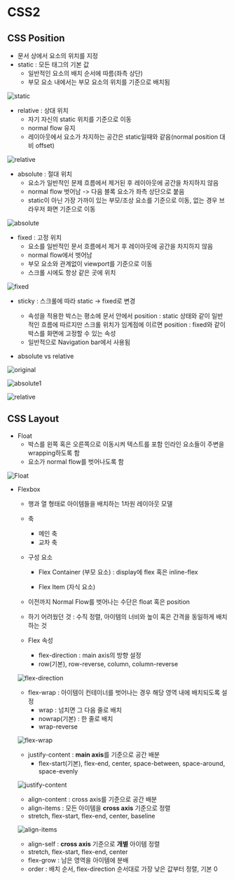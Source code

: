 # CSS2

## CSS Position

- 문서 상에서 요소의 위치를 지정
- static : 모든 태그의 기본 값
  - 일반적인 요소의 배치 순서에 따름(좌측 상단)
  - 부모 요소 내에서는 부모 요소의 위치를 기준으로 배치됨

![static](CSS2.assets/static.jpg)

- relative : 상대 위치
  - 자기 자신의 static 위치를 기준으로 이동
  - normal flow 유지
  - 레이아웃에서 요소가 차지하는 공간은 static일때와 같음(normal position 대비 offset)

![relative](CSS2.assets/relative.jpg)

- absolute : 절대 위치
  - 요소가 일반적인 문제 흐름에서 제거된 후 레이아웃에 공간을 차지하지 않음
  - normal flow 벗어남 -> 다음 블록 요소가 좌측 상단으로 붙음
  - static이 아닌 가장 가까이 있는 부모/조상 요소를 기준으로 이동, 없는 경우 브라우저 화면 기준으로 이동

![absolute](CSS2.assets/absolute.png)

- fixed : 고정 위치
  - 요소를 일반적인 문서 흐름에서 제거 후 레이아웃에 공간을 차지하지 않음
  - normal flow에서 벗어남
  - 부모 요소와 관계없이 viewport를 기준으로 이동
  - 스크롤 시에도 항상 같은 곳에 위치

![fixed](CSS2.assets/fixed.png)

- sticky : 스크롤에 따라 static -> fixed로 변경
  - 속성을 적용한 박스는 평소에 문서 안에서 position : static 상태와 같이 일반적인 흐름에 따르지만 스크롤 위치가 임계점에 이르면 position : fixed와 같이 박스를 화면에 고정할 수 있는 속성
  - 일반적으로 Navigation bar에서 사용됨

- absolute vs relative

![original](CSS2.assets/original.png)

![absolute1](CSS2.assets/absolute1.png)

![relative](CSS2.assets/relative1.png)

## CSS Layout

- Float
  - 박스를 왼쪽 혹은 오른쪽으로 이동시켜 텍스트를 포함 인라인 요소들이 주변을 wrapping하도록 함
  - 요소가 normal flow를 벗어나도록 함

<img src="CSS2.assets/float.png" alt="Float"  />

- Flexbox

  - 행과 열 형태로 아이템들을 배치하는 1차원 레이아웃 모델

  - 축

    - 메인 축
    - 교차 축

  - 구성 요소

    - Flex Container (부모 요소)  : display에 flex 혹은 inline-flex

    - Flex Item (자식 요소)
    
  - 이전까지 Normal Flow를 벗어나는 수단은 float 혹은 position
  
  - 하기 어려웠던 것 : 수직 정렬, 아이템의 너비와 높이 혹은 간격을 동일하게 배치하는 것

  - Flex 속성

    - flex-direction : main axis의 방향 설정
    - row(기본), row-reverse, column, column-reverse
  
  ![flex-direction](CSS2.assets/flex-direction.png)
  
  - flex-wrap : 아이템이 컨테이너를 벗어나는 경우 해당 영역 내에 배치되도록 설정
      - wrap : 넘치면 그 다음 줄로 배치
      - nowrap(기본) : 한 줄로 배치
    - wrap-reverse
    
  
  ![flex-wrap](CSS2.assets/flex-wrap.png)
  
    - justify-content : **main axis**를 기준으로 공간 배분
      - flex-start(기본), flex-end, center, space-between, space-around, space-evenly
  
    ![justify-content](CSS2.assets/justify-content.png)
  
    - align-content : cross axis를 기준으로 공간 배분
    - align-items : 모든 아이템을 **cross axis** 기준으로 정렬
    - stretch, flex-start, flex-end, center, baseline
  
  ![align-items](CSS2.assets/align-items.png)
  
    - align-self : **cross axis** 기준으로 **개별** 아이템 정렬
    - stretch, flex-start, flex-end, center
    - flex-grow : 남은 영역을 아이템에 분배
  - order : 배치 순서, flex-direction 순서대로 가장 낮은 값부터 정렬, 기본 0
